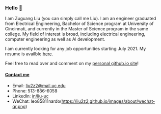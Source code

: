 ### Hello 👋

I am Zuguang Liu (you can simply call me Liu). I am an engineer graduated from Electrical Engineering, Bachelor of Science program at University of Cincinnati, and currently in the Master of Science program in the same college. 
My field of interest is broad, including electrical engineering, computer engineering as well as AI development.

I am currently looking for any job opportunities starting July 2021. My resume is availble [here](https://github.com/liu2z2/resume/releases/latest).

Feel free to read over and comment on my [personal github.io site](https://liu2z2.github.io/)!


#### <a name="contact-me" href="#contact-me"> Contact me </a>

- Email: [liu2z2@mail.uc.edu](mailto:liu2z2@mail.uc.edu)
- Phone: 513-886-6058
- LinkedIn: [in/liu-uc](https://www.linkedin.com/in/liu-uc/)
- WeChat: leo85811nardo(https://liu2z2.github.io/images/about/wechat-qr.png)
